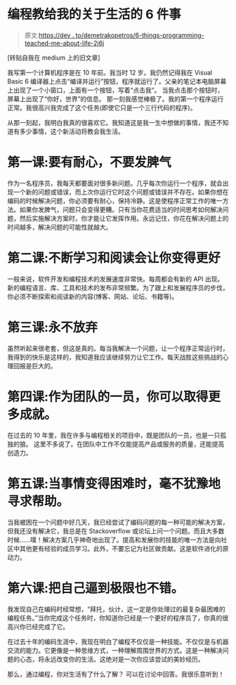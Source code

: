 # 编程教给我的关于生活的 6 件事

> 原文:[https://dev . to/demetrakopetros/6-things-programming-teached-me-about-life-2j6j](https://dev.to/demetrakopetros/6-things-programming-taught-me-about-life-2j6j)

[转贴自我在 medium 上的旧文章]

我写第一个计算机程序是在 10 年前。我当时 12 岁。我仍然记得我在 Visual Basic 6 编译器上点击“编译并运行”按钮，程序就运行了。父亲的笔记本电脑屏幕上出现了一个小窗口，上面有一个按钮，写着“点击我”。
当我点击那个按钮时，屏幕上出现了“你好，世界”的信息。
那一刻我感觉棒极了。我的第一个程序运行正常。我很高兴我完成了这个任务(即使它只是一个三行代码的程序)。

从那一刻起，我明白我真的很喜欢它。我知道这是我一生中想做的事情，我还不知道有多少事情，这个新活动将教会我生活。

# [](#lesson-1-be-patient-and-keep-your-temper)第一课:要有耐心，不要发脾气

作为一名程序员，我每天都要面对很多新问题。几乎每次你运行一个程序，就会出现一个新的问题或错误，而上次你运行它时这个问题或错误并不存在。如果你想在编码的时候解决问题，你必须要有耐心，保持冷静。这是使程序正常工作的唯一方法。如果你发脾气，问题只会变得更糟。只有当你花费适当的时间思考如何解决问题，然后实施解决方案时，你才能让它发挥作用。永远记住，你花在解决问题上的时间越多，解决问题的可能性就越大。

# [](#lesson-2-constantly-learning-and-reading-will-make-you-better)第二课:不断学习和阅读会让你变得更好

一般来说，软件开发和编程技术的发展速度非常快。每周都会有新的 API 出现。新的编程语言、库、工具和技术的发布非常频繁。为了跟上和发展程序员的步伐，你必须不断探索和阅读新的内容(博客、网站、论坛、书籍等)。

# [](#lesson-3-never-give-up)第三课:永不放弃

虽然听起来很老套，但这是真的。每当我解决一个问题，让一个程序正常运行时，我得到的快乐是这样的，我知道我应该继续努力让它工作。每天战胜这些挑战的心理回报是巨大的。

# 第四课:作为团队的一员，你可以取得更多成就。

在过去的 10 年里，我在许多与编程相关的项目中，既是团队的一员，也是一只孤独的狼。
这里不多说了。在团队中工作不仅能提高产品或服务的质量，还能提高创造力。

# [](#lesson-5-when-things-get-hard-do-not-hesitate-to-ask-for-help)第五课:当事情变得困难时，毫不犹豫地寻求帮助。

当我被困在一个问题中好几天，我已经尝试了编码问题的每一种可能的解决方案，但我还没有解决它，我总是在 Stackoverflow 或论坛上问一个问题。而且大多数时候……噗！解决方案几乎神奇地出现了。提高和发展你的技能的唯一方法是向社区中其他更有经验的成员学习。此外，不要忘记为社区做贡献。这是软件进化的原动力。

# [](#lesson-6-it-is-not-bad-to-push-yourself-to-the-limits)第六课:把自己逼到极限也不错。

我发现自己在编码时经常想，“拜托，伙计，这一定是你处理过的最复杂最困难的编程任务。”当你完成这个任务时，你知道你已经是一个更好的程序员了，你真的很高兴你已经完成了它。

在过去十年的编码生涯中，我现在明白了编程不仅仅是一种技能。不仅仅是与机器交流的能力。它更像是一种思维方式，一种理解周围世界的方式。这是一种解决问题的心态，将永远改变你的生活。这绝对是一次你应该尝试的美妙经历。

那么，通过编程，你对生活有了什么了解？
可以在讨论中回答。我很乐意听到！